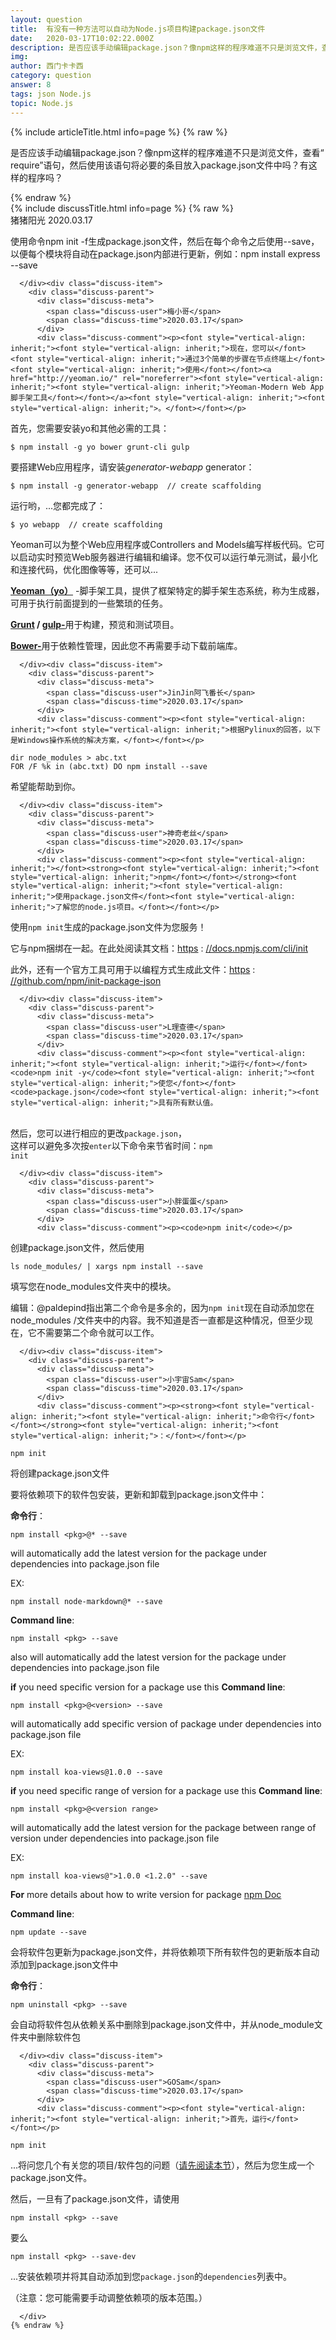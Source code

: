 ```yaml
---
layout: question
title:  有没有一种方法可以自动为Node.js项目构建package.json文件
date:   2020-03-17T10:02:22.000Z
description: 是否应该手动编辑package.json？像npm这样的程序难道不只是浏览文件，查看“ require”语句，然后使用该语句将必要的条目放入package...
img: 
author: 西门卡卡西
category: question
answer: 8
tags: json Node.js
topic: Node.js
---
```

<div class="article-root">
  <div class="article">
    {% include articleTitle.html info=page %}
    {% raw %}
    <div class="article-content"><p><font style="vertical-align: inherit;"><font style="vertical-align: inherit;">是否应该手动编辑package.json？</font><font style="vertical-align: inherit;">像npm这样的程序难道不只是浏览文件，查看“ require”语句，然后使用该语句将必要的条目放入package.json文件中吗？</font><font style="vertical-align: inherit;">有这样的程序吗？</font></font></p></div>
    {% endraw %}
  </div>

  <div class="discuss-wrapper">
    {% include discussTitle.html info=page %}
    {% raw %}
    <div class="discuss-item">
        <div class="discuss-parent">
          <div class="discuss-meta">
            <span class="discuss-user">猪猪阳光</span>
            <span class="discuss-time">2020.03.17</span>
          </div>
          <div class="discuss-comment"><p><font style="vertical-align: inherit;"><font style="vertical-align: inherit;">使用命令npm init -f生成package.json文件，然后在每个命令之后使用--save，以便每个模块将自动在package.json内部进行更新，例如：npm install express --save</font></font></p></div>
        </div>
        
      </div><div class="discuss-item">
        <div class="discuss-parent">
          <div class="discuss-meta">
            <span class="discuss-user">梅小哥</span>
            <span class="discuss-time">2020.03.17</span>
          </div>
          <div class="discuss-comment"><p><font style="vertical-align: inherit;"><font style="vertical-align: inherit;">现在，您可以</font><font style="vertical-align: inherit;">通过3个简单的步骤在节点终端上</font><font style="vertical-align: inherit;">使用</font></font><a href="http://yeoman.io/" rel="noreferrer"><font style="vertical-align: inherit;"><font style="vertical-align: inherit;">Yeoman-Modern Web App脚手架工具</font></font></a><font style="vertical-align: inherit;"><font style="vertical-align: inherit;">。</font></font></p>

<p><font style="vertical-align: inherit;"><font style="vertical-align: inherit;">首先，您需要安装yo和其他必需的工具：</font></font></p>

<pre><code>$ npm install -g yo bower grunt-cli gulp
</code></pre>

<p><font style="vertical-align: inherit;"><font style="vertical-align: inherit;">要搭建Web应用程序，请安装</font></font><em><font style="vertical-align: inherit;"><font style="vertical-align: inherit;">generator-webapp</font></font></em><font style="vertical-align: inherit;"><font style="vertical-align: inherit;"> generator：</font></font></p>

<pre><code>$ npm install -g generator-webapp  // create scaffolding 
</code></pre>

<p><font style="vertical-align: inherit;"><font style="vertical-align: inherit;">运行哟，...您都完成了： </font></font></p>

<pre><code>$ yo webapp  // create scaffolding 
</code></pre>

<p><font style="vertical-align: inherit;"><font style="vertical-align: inherit;">Yeoman可以为整个Web应用程序或Controllers and Models编写样板代码。</font><font style="vertical-align: inherit;">它可以启动实时预览Web服务器进行编辑和编译。</font><font style="vertical-align: inherit;">您不仅可以运行单元测试，最小化和连接代码，优化图像等等，还可以...</font></font></p>

<p><strong><a href="http://yeoman.io/" rel="noreferrer"><font style="vertical-align: inherit;"><font style="vertical-align: inherit;">Yeoman（yo）</font></font></a></strong><font style="vertical-align: inherit;"><font style="vertical-align: inherit;"> -脚手架工具，提供了框架特定的脚手架生态系统，称为生成器，可用于执行前面提到的一些繁琐的任务。</font></font></p>

<p><strong><a href="http://gruntjs.com/" rel="noreferrer"><font style="vertical-align: inherit;"><font style="vertical-align: inherit;">Grunt</font></font></a><font style="vertical-align: inherit;"><font style="vertical-align: inherit;"> / </font></font><a href="http://gulpjs.com/" rel="noreferrer"><font style="vertical-align: inherit;"><font style="vertical-align: inherit;">gulp-</font></font></a></strong><font style="vertical-align: inherit;"><font style="vertical-align: inherit;">用于构建，预览和测试项目。</font></font></p>

<p><strong><a href="http://bower.io/" rel="noreferrer"><font style="vertical-align: inherit;"><font style="vertical-align: inherit;">Bower-</font></font></a></strong><font style="vertical-align: inherit;"><font style="vertical-align: inherit;">用于依赖性管理，因此您不再需要手动下载前端库。</font></font></p></div>
        </div>
        
      </div><div class="discuss-item">
        <div class="discuss-parent">
          <div class="discuss-meta">
            <span class="discuss-user">JinJin阿飞番长</span>
            <span class="discuss-time">2020.03.17</span>
          </div>
          <div class="discuss-comment"><p><font style="vertical-align: inherit;"><font style="vertical-align: inherit;">根据Pylinux的回答，以下是Windows操作系统的解决方案，</font></font></p>

<pre><code>dir node_modules &gt; abc.txt<font></font>
FOR /F %k in (abc.txt) DO npm install --save<font></font>
</code></pre>

<p><font style="vertical-align: inherit;"><font style="vertical-align: inherit;">希望能帮助到你。</font></font></p></div>
        </div>
        
      </div><div class="discuss-item">
        <div class="discuss-parent">
          <div class="discuss-meta">
            <span class="discuss-user">神奇老丝</span>
            <span class="discuss-time">2020.03.17</span>
          </div>
          <div class="discuss-comment"><p><font style="vertical-align: inherit;"></font><strong><font style="vertical-align: inherit;"><font style="vertical-align: inherit;">npm</font></font></strong><font style="vertical-align: inherit;"><font style="vertical-align: inherit;">使用package.json文件</font><font style="vertical-align: inherit;">了解您的node.js项目。</font></font></p>

<p><font style="vertical-align: inherit;"><font style="vertical-align: inherit;">使用</font></font><code>npm init</code><font style="vertical-align: inherit;"><font style="vertical-align: inherit;">生成的package.json文件为您服务！</font></font></p>

<p><font style="vertical-align: inherit;"><font style="vertical-align: inherit;">它与npm捆绑在一起。</font><font style="vertical-align: inherit;">在此处阅读其文档：</font><a href="https://docs.npmjs.com/cli/init" rel="noreferrer"><font style="vertical-align: inherit;">https</font></a><font style="vertical-align: inherit;"> : </font></font><a href="https://docs.npmjs.com/cli/init" rel="noreferrer"><font style="vertical-align: inherit;"><font style="vertical-align: inherit;">//docs.npmjs.com/cli/init</font></font></a></p>

<p><font style="vertical-align: inherit;"><font style="vertical-align: inherit;">此外，还有一个官方工具可用于以编程方式生成此文件：</font><a href="https://github.com/npm/init-package-json" rel="noreferrer"><font style="vertical-align: inherit;">https</font></a><font style="vertical-align: inherit;"> : </font></font><a href="https://github.com/npm/init-package-json" rel="noreferrer"><font style="vertical-align: inherit;"><font style="vertical-align: inherit;">//github.com/npm/init-package-json</font></font></a></p></div>
        </div>
        
      </div><div class="discuss-item">
        <div class="discuss-parent">
          <div class="discuss-meta">
            <span class="discuss-user">L理查德</span>
            <span class="discuss-time">2020.03.17</span>
          </div>
          <div class="discuss-comment"><p><font style="vertical-align: inherit;"><font style="vertical-align: inherit;">运行</font></font><code>npm init -y</code><font style="vertical-align: inherit;"><font style="vertical-align: inherit;">使您</font></font><code>package.json</code><font style="vertical-align: inherit;"><font style="vertical-align: inherit;">具有所有默认值。
</font></font><br><font style="vertical-align: inherit;"><font style="vertical-align: inherit;">
然后，您可以进行相应的更改</font></font><code>package.json</code><font style="vertical-align: inherit;"><font style="vertical-align: inherit;">，
 </font></font><br><font style="vertical-align: inherit;"><font style="vertical-align: inherit;">
这样可以避免多次按</font></font><code>enter</code><font style="vertical-align: inherit;"><font style="vertical-align: inherit;">以下命令来</font><font style="vertical-align: inherit;">节省时间：</font></font><code>npm init</code></p></div>
        </div>
        
      </div><div class="discuss-item">
        <div class="discuss-parent">
          <div class="discuss-meta">
            <span class="discuss-user">小胖蛋蛋</span>
            <span class="discuss-time">2020.03.17</span>
          </div>
          <div class="discuss-comment"><p><code>npm init</code></p>

<p><font style="vertical-align: inherit;"><font style="vertical-align: inherit;">创建package.json文件，然后使用 </font></font></p>

<p><code>ls node_modules/ | xargs npm install --save</code> </p>

<p><font style="vertical-align: inherit;"><font style="vertical-align: inherit;">填写您在node_modules文件夹中的模块。</font></font></p>

<p><font style="vertical-align: inherit;"><font style="vertical-align: inherit;">编辑：@paldepind指出第二个命令是多余的，因为</font></font><code>npm init</code><font style="vertical-align: inherit;"><font style="vertical-align: inherit;">现在自动添加您在node_modules /文件夹中的内容。</font><font style="vertical-align: inherit;">我不知道是否一直都是这种情况，但至少现在，它不需要第二个命令就可以工作。</font></font></p></div>
        </div>
        
      </div><div class="discuss-item">
        <div class="discuss-parent">
          <div class="discuss-meta">
            <span class="discuss-user">小宇宙Sam</span>
            <span class="discuss-time">2020.03.17</span>
          </div>
          <div class="discuss-comment"><p><strong><font style="vertical-align: inherit;"><font style="vertical-align: inherit;">命令行</font></font></strong><font style="vertical-align: inherit;"><font style="vertical-align: inherit;">：</font></font></p>

<pre><code>npm init
</code></pre>

<p><font style="vertical-align: inherit;"><font style="vertical-align: inherit;">将创建package.json文件 </font></font></p>

<p><font style="vertical-align: inherit;"><font style="vertical-align: inherit;">要将依赖项下的软件包安装，更新和卸载到package.json文件中： </font></font></p>

<p><strong><font style="vertical-align: inherit;"><font style="vertical-align: inherit;">命令行</font></font></strong><font style="vertical-align: inherit;"><font style="vertical-align: inherit;">：</font></font></p>

<pre><code>npm install &lt;pkg&gt;@* --save 
</code></pre>

<p>will automatically add the latest version for the package under dependencies into           package.json file  </p>

<p>EX: </p>

<pre><code>npm install node-markdown@* --save
</code></pre>

<p><strong>Command line</strong>: </p>

<pre><code>npm install &lt;pkg&gt; --save
</code></pre>

<p>also will automatically add the latest version for the package under dependencies into package.json file</p>

<p><strong>if</strong> you need specific version for a package use this <strong>Command line</strong>:</p>

<pre><code>npm install &lt;pkg&gt;@&lt;version&gt; --save
</code></pre>

<p>will automatically add specific version of package under dependencies into package.json file</p>

<p>EX:</p>

<pre><code>npm install koa-views@1.0.0 --save
</code></pre>

<p><strong>if</strong> you need specific range of version for a package use this <strong>Command line</strong>:</p>

<pre><code>npm install &lt;pkg&gt;@&lt;version range&gt;
</code></pre>

<p>will automatically add the latest version for the package between range of version under dependencies into package.json file</p>

<p>EX:</p>

<pre><code>npm install koa-views@"&gt;1.0.0 &lt;1.2.0" --save
</code></pre>

<p><strong>For</strong> more details about how to write version for package <a href="https://www.npmjs.org/doc/files/package.json.html#dependencies">npm Doc</a>  </p>

<p><strong>Command line</strong>:</p>

<pre><code>npm update --save
</code></pre>

<p><font style="vertical-align: inherit;"><font style="vertical-align: inherit;">会将软件包更新为package.json文件，并将依赖项下所有软件包的更新版本自动添加到package.json文件中</font></font></p>

<p><strong><font style="vertical-align: inherit;"><font style="vertical-align: inherit;">命令行</font></font></strong><font style="vertical-align: inherit;"><font style="vertical-align: inherit;">：</font></font></p>

<pre><code>npm uninstall &lt;pkg&gt; --save
</code></pre>

<p><font style="vertical-align: inherit;"><font style="vertical-align: inherit;">会自动将软件包从依赖关系中删除到package.json文件中，并从node_module文件夹中删除软件包 </font></font></p></div>
        </div>
        
      </div><div class="discuss-item">
        <div class="discuss-parent">
          <div class="discuss-meta">
            <span class="discuss-user">GOSam</span>
            <span class="discuss-time">2020.03.17</span>
          </div>
          <div class="discuss-comment"><p><font style="vertical-align: inherit;"><font style="vertical-align: inherit;">首先，运行</font></font></p>

<pre><code>npm init
</code></pre>

<p><font style="vertical-align: inherit;"><font style="vertical-align: inherit;">...将问您几个</font><font style="vertical-align: inherit;">有关您的项目/软件包的</font><font style="vertical-align: inherit;">问题（</font></font><a href="https://www.npmjs.org/doc/json.html" rel="noreferrer"><font style="vertical-align: inherit;"><font style="vertical-align: inherit;">请先阅读本节</font></font></a><font style="vertical-align: inherit;"><font style="vertical-align: inherit;">），然后为您生成一个package.json文件。</font></font></p>

<p><font style="vertical-align: inherit;"><font style="vertical-align: inherit;">然后，一旦有了package.json文件，请使用</font></font></p>

<pre><code>npm install &lt;pkg&gt; --save
</code></pre>

<p><font style="vertical-align: inherit;"><font style="vertical-align: inherit;">要么</font></font></p>

<pre><code>npm install &lt;pkg&gt; --save-dev
</code></pre>

<p><font style="vertical-align: inherit;"><font style="vertical-align: inherit;">...安装依赖项并将其自动添加到您</font></font><code>package.json</code><font style="vertical-align: inherit;"><font style="vertical-align: inherit;">的</font></font><code>dependencies</code><font style="vertical-align: inherit;"><font style="vertical-align: inherit;">列表中。</font></font></p>

<p><font style="vertical-align: inherit;"><font style="vertical-align: inherit;">（注意：您可能需要手动调整依赖项的版本范围。）</font></font></p></div>
        </div>
        
      </div>
    {% endraw %}
  </div>
<div>
